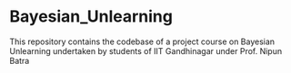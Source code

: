 # Bayesian_Unlearning
This repository contains the codebase of a project course on Bayesian Unlearning undertaken by students of IIT Gandhinagar under Prof. Nipun Batra
